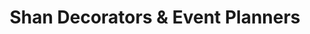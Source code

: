 ---
title: "Shan Decorators & Event Planners"
url: /karachi/shan-decorators-and-event-planners/
shop: interior decoration
---